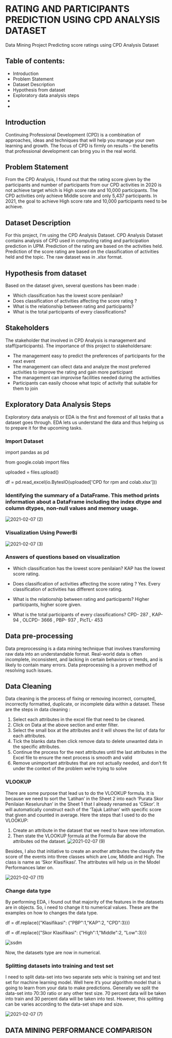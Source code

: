 # RATING AND PARTICIPANTS PREDICTION USING CPD ANALYSIS DATASET
Data Mining Project 
Predicting score ratings using CPD Analysis Dataset

## Table of contents:
* Introduction
* Problem Statement
* Dataset Description
* Hypothesis from dataset
* Exploratory data analysis steps
*
*

## Introduction
Continuing Professional Development (CPD) is a combination of approaches, ideas and techniques that will help you manage your own learning and growth. The focus of CPD is firmly on results – the benefits that professional development can bring you in the real world.


## Problem Statement
From the CPD Analysis, I found out that the rating score given by the participants and number of participants from our CPD activities in 2020 is not achieve target which is High score rate and 10,000 participants. The CPD activities only achieve Middle score and only 5,437 participants. In 2021, the goal to achieve High score rate and 10,000 participants need to be achieve.

## Dataset Description
For this project, I'm using the CPD Analysis Dataset.  CPD Analysis Dataset contains analysis of CPD used in computing rating and participation prediction in UPM. Prediction of the rating are based on the activities held. Prediction of the score rating are based on the classification of activities held and the topic. The raw dataset was in *.xlsx*  format.

## Hypothesis from dataset 
Based on the dataset given, several questions has been made : 
 * Which classification has the lowest score penilaian?
 * Does classification of activities affecting the score rating ?
 * What is the relationship between rating and participants?
 * What is the total participants of every classifications?
 
 ## Stakeholders
 The stakeholder that involved in CPD Analysis is management and staff(participants). The importance of this project to stakeholdersare:  
 * The management easy to predict the preferences of participants for the next event
 * The management can ollect data and analyze the most preferred activities to improve the rating and gain more participant
 * The management can improvise facilities needed during the activities
 * Participants can easily choose what topic of activity that suitable for them to join
  
 ## Exploratory Data Analysis Steps 
 Exploratory data analysis or EDA is the first and foremost of all tasks that a dataset goes through. EDA lets us understand the data and thus helping us to prepare it for the upcoming tasks.
  
 ### Import Dataset
 import pandas as pd
 
 from google.colab import files
 
 uploaded = files.upload()
 
 df = pd.read_excel(io.BytesIO(uploaded['CPD for rpm and colab.xlsx']))
 
 ### Identifying the summary of a DataFrame. This method prints information about a DataFrame including the index dtype and column dtypes, non-null values and memory usage.
 ![2021-02-07 (2)](https://user-images.githubusercontent.com/77633676/107124112-cad54380-68dc-11eb-9c1e-b709c23a06c5.png)
 
 ### Visualization Using PowerBi
 ![2021-02-07 (3)](https://user-images.githubusercontent.com/77633676/107124304-163c2180-68de-11eb-93af-cb8fd9bdd948.png)
 
 ### Answers of questions based on visualization
  * Which classification has the lowest score penilaian?
  KAP has the lowest score rating.
  
 * Does classification of activities affecting the score rating ?
  Yes.  Every classification of activities has different score rating.
 
 * What is the relationship between rating and participants?
 Higher participants, higher score given. 
 
 * What is the total participants of every classifications?
 CPD- 287 , KAP- 94 , OLCPD- 3666 , PBP- 937 , PicTL- 453
 
 ## Data pre-processing
 Data preprocessing is a data mining technique that involves transforming raw data into an understandable format. Real-world data is often incomplete, inconsistent, and lacking in certain behaviors or trends, and is likely to contain many errors. Data preprocessing is a proven method of resolving such issues.
 
 ## Data Cleaning
 Data cleaning is the process of fixing or removing incorrect, corrupted, incorrectly formatted, duplicate, or incomplete data within a dataset.
 These are the steps in data cleaning :
1)	Select each attributes in the excel file that need to be cleaned. 
2)	Click on Data at the above section and enter filter.
3)	Select the small box at the attributes and it will shows the list of data for each attributes.
4)	Tick the blanks data then click remove data to delete unwanted data in the specific attributes.
5)	Continue the process for the next attributes until the last attributes in the Excel file to ensure the next process is smooth and valid
6)  Remove unimportant attributes that are not actually needed, and don’t fit under the context of the problem we’re trying to solve

### VLOOKUP
There are some purpose that lead us to do the VLOOKUP formula. It is because we need to sort the ‘Latihan’ in the Sheet 2 into each ‘Purata Skor Penilaian Keseluruhan’ in the Sheet 1 that I already renamed as ‘CSkor’. It will automatically construct each of the ‘Tajuk Latihan’ with specific score that given and counted in average. Here the steps that I used to do the VLOOKUP:
1)	Create an attribute in the dataset that we need to have new information.
2)	Then state the VLOOKUP formula at the Formula Bar above the attributes od the dataset.
![2021-02-07 (9)](https://user-images.githubusercontent.com/77633676/107127104-da5d8800-68ee-11eb-9654-e02cca828d55.png)

Besides,  I also that initiative to create an another attributes the classify the score of the events into three classes which are Low, Middle and High. The class is name as ‘Skor Klasifikasi’. The attributes will help us in the Model Performances later on.

![2021-02-07 (11)](https://user-images.githubusercontent.com/77633676/107127220-95862100-68ef-11eb-9e7e-c2bd0f763582.png)

### Change data type
By performing EDA, i found out that majority of the features in the datasets are in objects. So, i need to change it to numerical values. These are the examples on how to changes the data type.

df = df.replace({"Klasifikasi": {"PBP":1,"KAP":2, "CPD":3}})

df = df.replace({"Skor Klasifikasi":  {"High":1,"Middle":2, "Low":3}})

![ssdm](https://user-images.githubusercontent.com/77633676/107126550-8ef5aa80-68eb-11eb-945e-4e995ca1b288.jpeg)

Now, the datasets type are now in numerical.
 ### Splitting datasets into training and test set
I need to split data-set into two separate sets whic is training set and test set for machine learning model. Well here it’s your algorithm model that is going to learn from your data to make predictions. Generally we split the data-set into 70:30 ratio or any other test size. 70 percent data will be taken into train and 30 percent data will be taken into test. However, this splitting can be varies according to the data-set shape and size.

![2021-02-07 (7)](https://user-images.githubusercontent.com/77633676/107126847-3de6b600-68ed-11eb-8e36-24d5553baf21.png)


## DATA MINING PERFORMANCE COMPARISON






 
 

 



 

